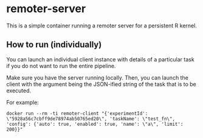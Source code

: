 remoter-server
===============

This is a simple container running a remoter server for a persistent R kernel.

How to run (individually)
-------------------------

You can launch an individual client instance with details of a particular task if
you do not want to run the entire pipeline.

Make sure you have the server running locally. Then, you can launch the client
with the argument being the JSON-ified string of the task that is to be executed.

For example:

    docker run --rm -ti remoter-client "{'experimentId': \"5928a56c7cbff9de78974ab50765ed20\", 'taskName': \"test_fn\", 'config': {'auto': true, 'enabled': true, 'name': \"a\", 'limit': 200}}"